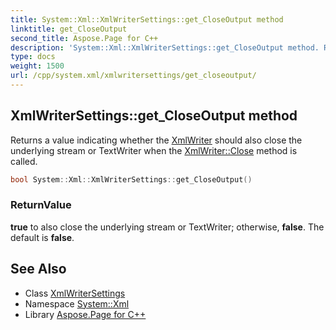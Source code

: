 ```yaml
---
title: System::Xml::XmlWriterSettings::get_CloseOutput method
linktitle: get_CloseOutput
second_title: Aspose.Page for C++
description: 'System::Xml::XmlWriterSettings::get_CloseOutput method. Returns a value indicating whether the XmlWriter should also close the underlying stream or TextWriter when the XmlWriter::Close method is called in C++.'
type: docs
weight: 1500
url: /cpp/system.xml/xmlwritersettings/get_closeoutput/
---
```

## XmlWriterSettings::get_CloseOutput method


Returns a value indicating whether the [XmlWriter](../../xmlwriter/) should also close the underlying stream or TextWriter when the [XmlWriter::Close](../../xmlwriter/close/) method is called.

```cpp
bool System::Xml::XmlWriterSettings::get_CloseOutput()
```


### ReturnValue

**true** to also close the underlying stream or TextWriter; otherwise, **false**. The default is **false**.

## See Also

* Class [XmlWriterSettings](../)
* Namespace [System::Xml](../../)
* Library [Aspose.Page for C++](../../../)
